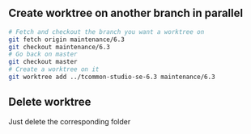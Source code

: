 ## Create worktree on another branch in parallel
```bash
# Fetch and checkout the branch you want a worktree on
git fetch origin maintenance/6.3
git checkout maintenance/6.3
# Go back on master
git checkout master
# Create a worktree on it
git worktree add ../tcommon-studio-se-6.3 maintenance/6.3
```

## Delete worktree
Just delete the corresponding folder

